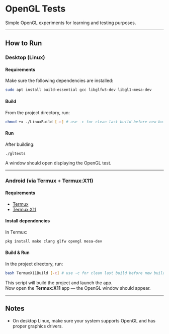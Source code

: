 # OpenGL Tests

Simple OpenGL experiments for learning and testing purposes.

---

## How to Run

### Desktop (Linux)

#### Requirements

Make sure the following dependencies are installed:

```bash
sudo apt install build-essential gcc libglfw3-dev libgl1-mesa-dev
```

#### Build

From the project directory, run:

```bash
chmod +x ./LinuxBuild [-c] # use -c for clean last build before new build
```

#### Run

After building:

```bash
./gltests
```

A window should open displaying the OpenGL test.

---

### Android (via Termux + Termux:X11)

#### Requirements

- [Termux](https://f-droid.org/en/packages/com.termux/)
- [Termux:X11](https://github.com/termux/termux-x11)

#### Install dependencies

In Termux:

```bash
pkg install make clang glfw opengl mesa-dev
```

#### Build & Run

In the project directory, run:

```bash
bash TermuxX11Build [-c] # use -c for clean last build before new build
```

This script will build the project and launch the app.  
Now open the **Termux:X11** app — the OpenGL window should appear.

---

## Notes
- On desktop Linux, make sure your system supports OpenGL and has proper graphics drivers.
